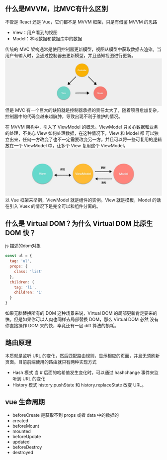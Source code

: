 ## 什么是MVVM，比MVC有什么区别
不管是 React 还是 Vue，它们都不是 MVVM 框架，只是有借鉴 MVVM 的思路

- View：用户看到的视图
- Model：本地数据和数据库中的数据

传统的 MVC 架构通常是使用控制器更新模型，视图从模型中获取数据去渲染。当用户有输入时，会通过控制器去更新模型，并且通知视图进行更新。
![](../../../src/asstes/img/InterviewQuestions/mvc.jpeg)
但是 MVC 有一个巨大的缺陷就是控制器承担的责任太大了，随着项目愈加复杂，控制器中的代码会越来越臃肿，导致出现不利于维护的情况。

在 MVVM 架构中，引入了 ViewModel 的概念。ViewModel 只关心数据和业务的处理，不关心 View 如何处理数据，在这种情况下，View 和 Model 都
可以独立出来，任何一方改变了也不一定需要改变另一方，并且可以将一些可复用的逻辑放在一个 ViewModel 中，让多个 View 复用这个 ViewModel。
![](../../../src/asstes/img/InterviewQuestions/mvvm.jpeg)
以 Vue 框架来举例，ViewModel 就是组件的实例。View 就是模板，Model 的话在引入 Vuex 的情况下是完全可以和组件分离的。

## 什么是 Virtual DOM？为什么 Virtual DOM 比原生 DOM 快？
js 描述的dom对象
```js
const ul = {
  tag: 'ul',
  props: {
    class: 'list'
  },
  children: {
    tag: 'li',
    children: '1'
  }
}
```
如果无脑替换所有的 DOM 这种场景来说，Virtual DOM 的局部更新肯定要来的快。但是如果你可以人肉也同样去局部替换 DOM，那么 Virtual DOM 必然
没有你直接操作 DOM 来的快，毕竟还有一层 diff 算法的损耗。

## 路由原理
本质就是监听 URL 的变化，然后匹配路由规则，显示相应的页面，并且无须刷新页面。目前前端使用的路由就只有两种实现方式

- Hash 模式
当 # 后面的哈希值发生变化时，可以通过 hashchange 事件来监听到 URL 的变化
- History 模式
history.pushState 和 history.replaceState 改变 URL。

## vue 生命周期
- beforeCreate
  是获取不到 props 或者 data 中的数据的
- created
- beforeMount
- mounted
- beforeUpdate
- updated
- beforeDestroy
- destroyed